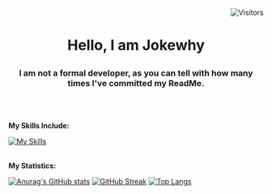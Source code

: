 <p align="right">
    <img src="https://visitor-badge.laobi.icu/badge?page_id=jokewhy.visitor-badge&format=true&left_color=black&right_color=blue" alt="Visitors" width=auto />
</p>

# <p align="center">Hello, I am Jokewhy</p>

### <p align="center">I am not a formal developer, as you can tell with how many times I've committed my ReadMe.</p>
<br>
</br>

**My Skills Include:**

[![My Skills](https://skillicons.dev/icons?i=js,html,css,java,lua)](https://skillicons.dev)
<br>
</br>

**My Statistics:**

[![Anurag's GitHub stats](https://github-readme-stats.vercel.app/api?username=jokewhy&theme=transparent)](https://github.com/anuraghazra/github-readme-stats) [![GitHub Streak](https://github-readme-streak-stats-one-lemon.vercel.app?user=jokewhy&theme=transparent)](https://git.io/streak-stats) [![Top Langs](https://github-readme-stats.vercel.app/api/top-langs/?username=jokewhy&layout=donut&theme=transparent)](https://github.com/anuraghazra/github-readme-stats)


